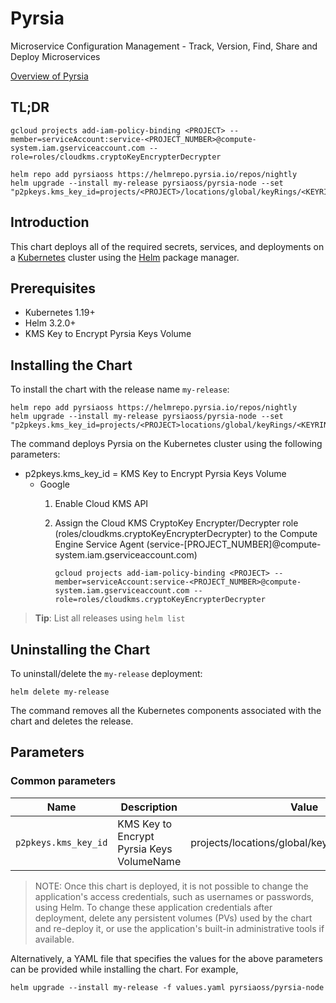 # Pyrsia

Microservice Configuration Management - Track, Version, Find, Share and Deploy Microservices

[Overview of Pyrsia](https://pyrsia.io)

## TL;DR

```console
gcloud projects add-iam-policy-binding <PROJECT> --member=serviceAccount:service-<PROJECT_NUMBER>@compute-system.iam.gserviceaccount.com --role=roles/cloudkms.cryptoKeyEncrypterDecrypter

helm repo add pyrsiaoss https://helmrepo.pyrsia.io/repos/nightly
helm upgrade --install my-release pyrsiaoss/pyrsia-node --set "p2pkeys.kms_key_id=projects/<PROJECT>/locations/global/keyRings/<KEYRING>/cryptoKeys/<KEY>"
```

## Introduction

This chart deploys all of the required secrets, services, and deployments on a [Kubernetes](https://kubernetes.io) cluster using the [Helm](https://helm.sh) package manager.

## Prerequisites

- Kubernetes 1.19+
- Helm 3.2.0+
- KMS Key to Encrypt Pyrsia Keys Volume

## Installing the Chart

To install the chart with the release name `my-release`:

```console
helm repo add pyrsiaoss https://helmrepo.pyrsia.io/repos/nightly
helm upgrade --install my-release pyrsiaoss/pyrsia-node --set "p2pkeys.kms_key_id=projects/<PROJECT>locations/global/keyRings/<KEYRING>/cryptoKeys/<KEY>"
```

The command deploys Pyrsia on the Kubernetes cluster using the following parameters:

- p2pkeys.kms_key_id = KMS Key to Encrypt Pyrsia Keys Volume
  - Google
    1. Enable Cloud KMS API
    2. Assign the Cloud KMS CryptoKey Encrypter/Decrypter role (roles/cloudkms.cryptoKeyEncrypterDecrypter) to the Compute Engine Service Agent (service-[PROJECT_NUMBER]@compute-system.iam.gserviceaccount.com)

       ```console
       gcloud projects add-iam-policy-binding <PROJECT> --member=serviceAccount:service-<PROJECT_NUMBER>@compute-system.iam.gserviceaccount.com --role=roles/cloudkms.cryptoKeyEncrypterDecrypter
       ```

> **Tip**: List all releases using `helm list`

## Uninstalling the Chart

To uninstall/delete the `my-release` deployment:

```console
helm delete my-release
```

The command removes all the Kubernetes components associated with the chart and deletes the release.

## Parameters

### Common parameters

| Name                     | Description                                                                                  | Value           |
| ------------------------ | -------------------------------------------------------------------------------------------- | --------------- |
| `p2pkeys.kms_key_id`     | KMS Key to Encrypt Pyrsia Keys VolumeName                                                                  | projects/<PROJECT>locations/global/keyRings/<KEYRING>/cryptoKeys/<KEY> |

> NOTE: Once this chart is deployed, it is not possible to change the application's access credentials, such as usernames or passwords, using Helm. To change these application credentials after deployment, delete any persistent volumes (PVs) used by the chart and re-deploy it, or use the application's built-in administrative tools if available.

Alternatively, a YAML file that specifies the values for the above parameters can be provided while installing the chart. For example,

```console
helm upgrade --install my-release -f values.yaml pyrsiaoss/pyrsia-node
```

